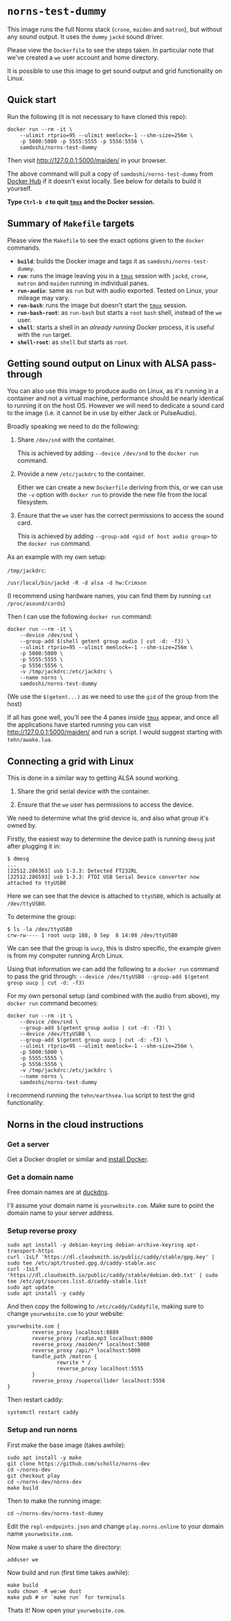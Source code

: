 # `norns-test-dummy`

This image runs the full Norns stack (`crone`, `maiden` and `matron`), but without any sound output. It uses the `dummy` `jackd` sound driver.

Please view the `Dockerfile` to see the steps taken. In particular note that we've created a `we` user account and home directory.

It is possible to use this image to get sound output and grid functionality on Linux.

## Quick start

Run the following (it is not necessary to have cloned this repo):

```
docker run --rm -it \
    --ulimit rtprio=95 --ulimit memlock=-1 --shm-size=256m \
    -p 5000:5000 -p 5555:5555 -p 5556:5556 \
    samdoshi/norns-test-dummy
```

Then visit http://127.0.0.1:5000/maiden/ in your browser.

The above command will pull a copy of `samdoshi/norns-test-dummy` from [Docker Hub](https://hub.docker.com/r/samdoshi/norns-test-dummy/) if it doesn't exist locally. See below for details to build it yourself.

**Type `Ctrl-b d` to quit [`tmux`][] and the Docker session.**

## Summary of `Makefile` targets

Please view the `Makefile` to see the exact options given to the `docker` commands.

 - **`build`**: builds the Docker image and tags it as `samdoshi/norns-test-dummy`.
 - **`run`**: runs the image leaving you in a [`tmux`][] session with `jackd`, `crone`, `matron` and `maiden` running in individual panes.
 - **`run-audio`**: same as `run` but with audio exported. Tested on Linux, your mileage may vary.
 - **`run-bash`**: runs the image but doesn't start the [`tmux`][] session.
 - **`run-bash-root`**: as `run-bash` but starts a `root` `bash` shell, instead of the `we` user.
 - **`shell`**: starts a shell in an _already running_ Docker process, it is useful with the `run` target.
 - **`shell-root`**: as `shell` but starts as `root`.

## Getting sound output on Linux with ALSA pass-through

You can also use this image to produce audio on Linux, as it's running in a container and not a virtual machine, performance should be nearly identical to running it on the host OS. However we will need to dedicate a sound card to the image (i.e. it cannot be in use by either Jack or PulseAudio).

Broadly speaking we need to do the following:

 1. Share `/dev/snd` with the container.

    This is achieved by adding `--device /dev/snd` to the `docker run` command.

 1. Provide a new `/etc/jackdrc` to the container.

    Either we can create a new `Dockerfile` deriving from this, or we can use the `-v` option with `docker run` to provide the new file from the local filesystem.

 1. Ensure that the `we` user has the correct permissions to access the sound card.

    This is achieved by adding `--group-add <gid of host audio group>` to the `docker run` command.

As an example with my own setup:

`/tmp/jackdrc`:

```
/usr/local/bin/jackd -R -d alsa -d hw:Crimson
```

(I recommend using hardware names, you can find them by running `cat /proc/asound/cards`)

Then I can use the following `docker run` command:

```
docker run --rm -it \
    --device /dev/snd \
    --group-add $(shell getent group audio | cut -d: -f3) \
    --ulimit rtprio=95 --ulimit memlock=-1 --shm-size=256m \
    -p 5000:5000 \
    -p 5555:5555 \
    -p 5556:5556 \
    -v /tmp/jackdrc:/etc/jackdrc \
    --name norns \
    samdoshi/norns-test-dummy
```

(We use the `$(getent...)` as we need to use the `gid` of the group from the host)

If all has gone well, you'll see the 4 panes inside [`tmux`][] appear, and once all the applications have started running you can visit http://127.0.0.1:5000/maiden/ and run a script. I would suggest starting with `tehn/awake.lua`.

## Connecting a grid with Linux

This is done in a similar way to getting ALSA sound working.

 1. Share the grid serial device with the container.

 1. Ensure that the `we` user has permissions to access the device.

We need to determine what the grid device is, and also what group it's owned by.

Firstly, the easiest way to determine the device path is running `dmesg` just after plugging it in:

```
$ dmesg
...
[22512.286363] usb 1-3.3: Detected FT232RL
[22512.286593] usb 1-3.3: FTDI USB Serial Device converter now attached to ttyUSB0
```

Here we can see that the device is attached to `ttyUSB0`, which is actually at `/dev/ttyUSB0`.

To determine the group:

```
$ ls -la /dev/ttyUSB0
crw-rw---- 1 root uucp 188, 0 Sep  8 14:08 /dev/ttyUSB0
```

We can see that the group is `uucp`, this is distro specific, the example given is from my computer running Arch Linux.

Using that information we can add the following to a `docker run` command to pass the grid through: `--device /dev/ttyUSB0 --group-add $(getent group uucp | cut -d: -f3)`

For my own personal setup (and combined with the audio from above), my `docker run` command becomes:

```
docker run --rm -it \
    --device /dev/snd \
    --group-add $(getent group audio | cut -d: -f3) \
    --device /dev/ttyUSB0 \
    --group-add $(getent group uucp | cut -d: -f3) \
    --ulimit rtprio=95 --ulimit memlock=-1 --shm-size=256m \
    -p 5000:5000 \
    -p 5555:5555 \
    -p 5556:5556 \
    -v /tmp/jackdrc:/etc/jackdrc \
    --name norns \
    samdoshi/norns-test-dummy
```

I recommend running the `tehn/earthsea.lua` script to test the grid functionality.

[`tmux`]: https://github.com/tmux/tmux

## Norns in the cloud instructions

### Get a server

Get a Docker droplet or similar and [install Docker](https://docs.docker.com/engine/install/ubuntu/).

### Get a domain name

Free domain names are at [duckdns](http://www.duckdns.org/).

I'll assume your domain name is `yourwebsite.com`. Make sure to point the domain name to your server address.


### Setup reverse proxy

```
sudo apt install -y debian-keyring debian-archive-keyring apt-transport-https
curl -1sLf 'https://dl.cloudsmith.io/public/caddy/stable/gpg.key' | sudo tee /etc/apt/trusted.gpg.d/caddy-stable.asc
curl -1sLf 'https://dl.cloudsmith.io/public/caddy/stable/debian.deb.txt' | sudo tee /etc/apt/sources.list.d/caddy-stable.list
sudo apt update
sudo apt install -y caddy
```

And then copy the following to `/etc/caddy/Caddyfile`, making sure to change `yourwebsite.com` to your website:

```Caddyfile
yourwebsite.com {
        reverse_proxy localhost:8889
        reverse_proxy /radio.mp3 localhost:8000
        reverse_proxy /maiden/* localhost:5000
        reverse_proxy /api/* localhost:5000
        handle_path /matron {
                rewrite * /
                reverse_proxy localhost:5555
        }
        reverse_proxy /supercollider localhost:5556
}
```

Then restart caddy:

```
systemctl restart caddy
```

### Setup and run norns

First make the base image (takes awhile):

```
sudo apt install -y make
git clone https://github.com/schollz/norns-dev
cd ~/norns-dev
git checkout play
cd ~/norns-dev/norns-dev
make build
```

Then to make the running image:

```
cd ~/norns-dev/norns-test-dummy
```

Edit the `repl-endpoints.json` and change `play.norns.online` to your domain name `yourwebsite.com`.

Now make a user to share the directory:

```
adduser we
```

Now build and run (first time takes awhile):

```
make build
sudo chown -R we:we dust
make pub # or `make run` for terminals
```

Thats it! Now open your `yourwebsite.com`.

